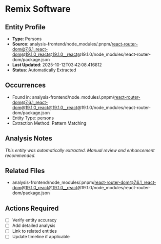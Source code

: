 # Remix Software

## Entity Profile
- **Type**: Persons
- **Source**: analysis-frontend/node_modules/.pnpm/react-router-dom@7.6.1_react-dom@19.1.0_react@19.1.0__react@19.1.0/node_modules/react-router-dom/package.json
- **Last Updated**: 2025-10-12T03:42:08.416812
- **Status**: Automatically Extracted

## Occurrences
- Found in: analysis-frontend/node_modules/.pnpm/react-router-dom@7.6.1_react-dom@19.1.0_react@19.1.0__react@19.1.0/node_modules/react-router-dom/package.json
- Entity Type: persons
- Extraction Method: Pattern Matching

## Analysis Notes
*This entity was automatically extracted. Manual review and enhancement recommended.*

## Related Files
- analysis-frontend/node_modules/.pnpm/react-router-dom@7.6.1_react-dom@19.1.0_react@19.1.0__react@19.1.0/node_modules/react-router-dom/package.json

## Actions Required
- [ ] Verify entity accuracy
- [ ] Add detailed analysis
- [ ] Link to related entities
- [ ] Update timeline if applicable
